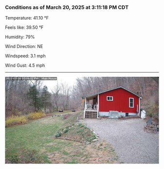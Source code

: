 ### Conditions as of March 20, 2025 at 3:11:18 PM CDT 

Temperature: 41.10 &deg;F

Feels like: 39.50 &deg;F

Humidity: 79%

Wind Direction: NE

Windspeed: 3.1 mph

Wind Gust: 4.5 mph

---

<img src="./images/latest.jpeg"/>

